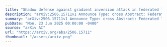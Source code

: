 ```yaml
---
title: "Shadow defense against gradient inversion attack in federated learning"
description: "arXiv:2506.15711v1 Announce Type: cross Abstract: Federated learning (FL) has emerged as a transformative framework for privacy-preserving distributed training, allowing clients to collaboratively train a global model without sharing their local data. This is especially crucial in sensitive fields like healthcare, where protecting patient data is paramount. However, privacy leakage remains a critical challenge, as the communication of model updates can be exploited by potential adversaries. Gradient inversion attacks (GIAs), for instance, allow adversaries to approximate the gradients used for training and reconstruct training images, thus stealing patient privacy. Existing defense mechanisms obscure gradients, yet lack a nuanced understanding of which gradients or types of image information are most vulnerable to such attacks. These indiscriminate calibrated perturbations result in either excessive privacy protection degrading model accuracy, or insufficient one failing to safeguard sensitive information. Therefore, we introduce a framework that addresses these challenges by leveraging a shadow model with interpretability for identifying sensitive areas. This enables a more targeted and sample-specific noise injection. Specially, our defensive strategy achieves discrepancies of 3.73 in PSNR and 0.2 in SSIM compared to the circumstance without defense on the ChestXRay dataset, and 2.78 in PSNR and 0.166 in the EyePACS dataset. Moreover, it minimizes adverse effects on model performance, with less than 1% F1 reduction compared to SOTA methods. Our extensive experiments, conducted across diverse types of medical images, validate the generalization of the proposed framework. The stable defense improvements for FedAvg are consistently over 1.5% times in LPIPS and SSIM. It also offers a universal defense against various GIA types, especially for these sensitive areas in images."
summary: "arXiv:2506.15711v1 Announce Type: cross Abstract: Federated learning (FL) has emerged as a transformative framework for privacy-preserving distributed training, allowing clients to collaboratively train a global model without sharing their local data. This is especially crucial in sensitive fields like healthcare, where protecting patient data is paramount. However, privacy leakage remains a critical challenge, as the communication of model updates can be exploited by potential adversaries. Gradient inversion attacks (GIAs), for instance, allow adversaries to approximate the gradients used for training and reconstruct training images, thus stealing patient privacy. Existing defense mechanisms obscure gradients, yet lack a nuanced understanding of which gradients or types of image information are most vulnerable to such attacks. These indiscriminate calibrated perturbations result in either excessive privacy protection degrading model accuracy, or insufficient one failing to safeguard sensitive information. Therefore, we introduce a framework that addresses these challenges by leveraging a shadow model with interpretability for identifying sensitive areas. This enables a more targeted and sample-specific noise injection. Specially, our defensive strategy achieves discrepancies of 3.73 in PSNR and 0.2 in SSIM compared to the circumstance without defense on the ChestXRay dataset, and 2.78 in PSNR and 0.166 in the EyePACS dataset. Moreover, it minimizes adverse effects on model performance, with less than 1% F1 reduction compared to SOTA methods. Our extensive experiments, conducted across diverse types of medical images, validate the generalization of the proposed framework. The stable defense improvements for FedAvg are consistently over 1.5% times in LPIPS and SSIM. It also offers a universal defense against various GIA types, especially for these sensitive areas in images."
pubDate: "Mon, 23 Jun 2025 00:00:00 -0400"
source: "arXiv AI"
url: "https://arxiv.org/abs/2506.15711"
thumbnail: "/assets/arxiv.png"
---
```



